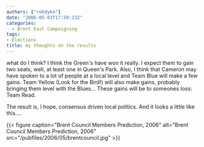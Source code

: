 ```yaml
---
authors: ["robdyke"]
date: "2006-05-03T17:50:23Z"
categories:
  - Brent East Campaigning
tags:
- Elections
title: my thoughts on the results
---
```

what do I think? I think the Green's have won it really. I expect them to gain two seats, well, at least one in Queen's Park. Also, I think that Cameron may have spoken to a lot of people at a local level and Team Blue will make a few gains. Team Yellow (Look for the Bird!) will also make gains, probably bringing them level with the Blues... These gains will be to someones loss: Team Read.

The result is, I hope, consensus driven local politics. And it looks a little like this....

{{< figure caption="Brent Council Members Prediction, 2006" alt="Brent Council Members Prediction, 2006" src="/pubfiles/2006/05/brentcouncil.jpg" >}}
